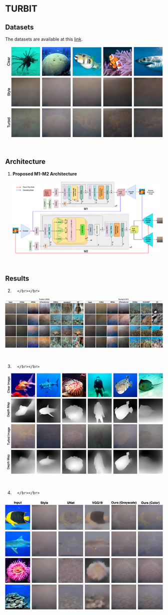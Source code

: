 # TURBIT
## Datasets
The datasets are available at this [link](https://ieee-dataport.org/documents/turbid-underwater-image).</br></br>
<img src="figures/front_page.png" /></br></br></br>

## Architecture
1. **Proposed M1-M2 Architecture**</br></br>
<img src="figures/model_arch.png" /></br></br></br>

## Results

2.       </br></br>
<img src="figures/result_uie.png" /></br></br></br>

3.       </br></br>

<img src="figures/resultdepth.png" /></br></br></br>


4.       </br></br>

<img src="figures/unet_vgg_fusion.png" /></br></br></br>

	
	
	
